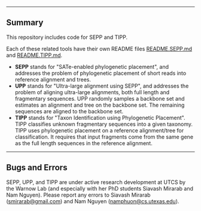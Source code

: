 ------------------------------------
Summary
------------------------------------
This repository includes code for SEPP and TIPP.

Each of these related tools have their own README files [README.SEPP.md](README.SEPP.md) and [README.TIPP.md](README.TIPP.md).

* **SEPP** stands for "SATe-enabled phylogenetic placement", and addresses the problem of phylogenetic placement of short reads into reference alignment and trees. 
* **UPP** stands for "Ultra-large alignment using SEPP", and addresses the problem of aligning ultra-large alignments, both full length and fragmentary sequences.  UPP randomly samples a backbone set and estimates an alignment and tree on the backbone set.  The remaining sequences are aligned to the backbone set.
* **TIPP** stands for "Taxon Identification using Phylogenetic Placement". TIPP classifies unknown fragmentary sequences into a given taxonomy. TIPP uses phylogenetic placement on a reference alignment/tree for classification. It requires that input fragments come from the same gene as the full length sequences in the reference alignment. 

---------------------------------------------
Bugs and Errors
---------------------------------------------
SEPP, UPP, and TIPP are under active research development at UTCS by the Warnow Lab (and especially with her PhD students Siavash Mirarab and Nam Nguyen). Please report any errors to Siavash Mirarab (smirarab@gmail.com) and Nam Nguyen (namphuon@cs.utexas.edu).

